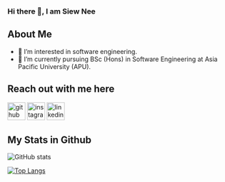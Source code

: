 ### Hi there 👋, I am Siew Nee

 ## About Me

- 👀 I’m interested in software engineering.
- 🌱 I’m currently pursuing BSc (Hons) in Software Engineering at Asia Pacific University (APU).

## Reach out with me here

[<img src='https://skillicons.dev/icons?i=github&theme=light' alt='github' height='40'>](https://github.com/siewneetai/siewneetai)  [<img src='https://skillicons.dev/icons?i=instagram&theme=light' alt='instagram' height='40'>](https://www.instagram.com/siewnee43_tai/) [<img src='https://skillicons.dev/icons?i=linkedin&theme=light' alt='linkedin' height='40'>](www.linkedin.com/in/siewneetai) 

## My Stats in Github


![GitHub stats](https://github-readme-stats.vercel.app/api?username=siewneetai&show_icons=true&count_private=true)

[![Top Langs](https://github-readme-stats.vercel.app/api/top-langs/?username=siewneetai)](https://github.com/anuraghazra/github-readme-stats)


